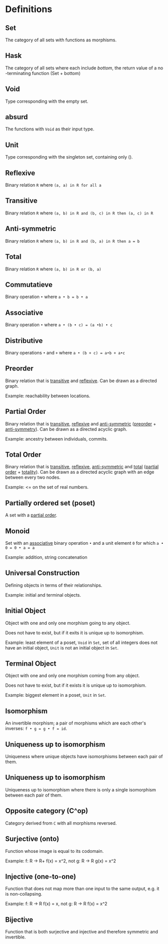 # Definitions

## Set
The category of all sets with functions as morphisms.

## Hask
The category of all sets where each include *bottom*, the return value of a no -terminating function
(Set + bottom)

## Void
Type corresponding with the empty set.

## absurd
The functions with `Void` as their input type.

## Unit
Type corresponding with the singleton set, containing only ().

## Reflexive
Binary relation `R` where `(a, a) in R for all a`

## Transitive
Binary relation `R` where `(a, b) in R and (b, c) in R then (a, c) in R`

## Anti-symmetric
Binary relation `R` where `(a, b) in R and (b, a) in R then a = b`

## Total
Binary relation `R` where `(a, b) in R or (b, a)`

## Commutatieve
Binary operation `•` where `a • b = b • a`

## Associative
Binary operation `•` where `a • (b • c) = (a •b) • c`

## Distributive
Binary operations `•` and `+` where `a • (b + c) = a•b + a•c`

## Preorder
Binary relation that is [transitive](#transitive) and [reflexive](#reflexive).  Can be drawn as a
directed graph.

Example: reachability between locations.

## Partial Order
Binary relation that is [transitive](#transitive), [reflexive](#reflexive) and
[anti-symmetric](#anti-reflexive) ([preorder](#preorder) + [anti-symmetry](#anti-symmetry)).  Can be
drawn as a directed acyclic graph.

Example: ancestry between individuals, commits.

## Total Order
Binary relation that is [transitive](#transitive), [reflexive](#reflexive),
[anti-symmetric](anti-symmetric) and [total](#total) ([partial order](#partial-order) +
[totality](#total)).  Can be drawn as a directed acyclic graph with an edge between every two nodes.

Example: <= on the set of real numbers.

## Partially ordered set (poset)
A set with a [partial order](#partial-order).

## Monoid
Set with an [associative](#associative) binary operation `•` and a unit element `0` for which
`a • 0 = 0 • a = a`

Example: addition, string concatenation

## Universal Construction
Defining objects in terms of their relationships.

Example: initial and terminal objects.

## Initial Object
Object with one and only one morphism going to any object.

Does not have to exist, but if it exits it is unique up to isomorphism.

Example: least element of a poset, `Void` in `Set`, set of all integers does not have an initial
object, `Unit` is not an initial object in `Set`.

## Terminal Object
Object with one and only one morphism coming from any object.

Does not have to exist, but if it exists it is unique up to isomorphism.

Example: biggest element in a poset, `Unit` in `Set`.

## Isomorphism
An invertible morphism; a pair of morphisms which are each other's inverses:
`f • g = g • f = id`.

## Uniqueness up to isomorphism
Uniqueness where unique objects have isomorphisms between each pair of them.

## Uniqueness up to isomorphism
Uniqueness up to isomorphism where there is only a single isomorphism between each pair of them.

## Opposite category (C^op)
Category derived from `C` with all morphisms reversed.

## Surjective (onto)
Function whose image is equal to its codomain.

Example: f: R -> R+ f(x) = x^2, not g: R -> R g(x) = x^2

## Injective (one-to-one)
Function that does not map more than one input to the same output, e.g. it is non-collapsing.

Example: f: R -> R f(x) = x, not g: R -> R f(x) = x^2

## Bijective
Function that is both surjective and injective and therefore symmetric and invertible.

